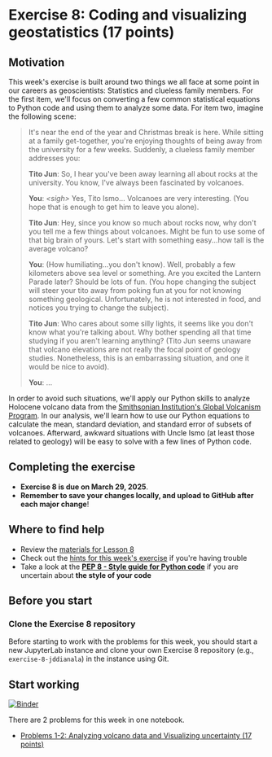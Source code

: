 # Exercise 8: Coding and visualizing geostatistics (17 points)

## Motivation

This week's exercise is built around two things we all face at some point in our careers as geoscientists: Statistics and clueless family members. For the first item, we'll focus on converting a few common statistical equations to Python code and using them to analyze some data. For item two, imagine the following scene:

> It's near the end of the year and Christmas break is here. While sitting at a family get-together, you're enjoying thoughts of being away from the university for a few weeks. Suddenly, a clueless family member addresses you:
>
> **Tito Jun**: So, I hear you've been away learning all about rocks at the university. You know, I've always been fascinated by volcanoes.
> 
> **You**: *\<sigh\>* Yes, Tito Ismo... Volcanoes are very interesting. (You hope that is enough to get him to leave you alone).
> 
> **Tito Jun**: Hey, since you know so much about rocks now, why don't you tell me a few things about volcanoes. Might be fun to use some of that big brain of yours. Let's start with something easy...how tall is the average volcano?
> 
> **You**: (How humiliating...you don't know). Well, probably a few kilometers above sea level or something. Are you excited the Lantern Parade later? Should be lots of fun. (You hope changing the subject will steer your tito away from poking fun at you for not knowing something geological. Unfortunately, he is not interested in food, and notices you trying to change the subject).
> 
> **Tito Jun**: Who cares about some silly lights, it seems like you don't know what you're talking about. Why bother spending all that time studying if you aren't learning anything? (Tito Jun seems unaware that volcano elevations are not really the focal point of geology studies. Nonetheless, this is an embarrassing situation, and one it would be nice to avoid).
> 
> **You**: ...

In order to avoid such situations, we'll apply our Python skills to analyze Holocene volcano data from the [Smithsonian Institution's Global Volcanism Program](https://volcano.si.edu/). In our analysis, we'll learn how to use our Python equations to calculate the mean, standard deviation, and standard error of subsets of volcanoes. Afterward, awkward situations with Uncle Ismo (at least those related to geology) will be easy to solve with a few lines of Python code.

## Completing the exercise

- **Exercise 8 is due on March 29, 2025**.
- **Remember to save  your changes locally, and upload to GitHub after each major change**!

## Where to find help

- Review the [materials for Lesson 8](https://geo-python-upd.readthedocs.io/en/latest/lessons/L8/overview.html)
- Check out the [hints for this week's exercise](https://geo-python-upd.readthedocs.io/en/latest/lessons/L8/exercise-8.html#general-hints-for-exercise-8) if you're having trouble
- Take a look at the **[PEP 8 - Style guide for Python code](https://www.python.org/dev/peps/pep-0008/)** if you are uncertain about **the style of your code**

## Before you start

### Clone the Exercise 8 repository

Before starting to work with the problems for this week, you should start a new JupyterLab instance and clone your own Exercise 8 repository (e.g., `exercise-8-jddianala`) in the instance using Git. 

## Start working

[![Binder](https://mybinder.org/badge.svg)](https://mybinder.org/v2/gh/NIGS-GeoPython-2023/Binder/main?urlpath=lab)


There are 2 problems for this week in one notebook.

 - [Problems 1-2: Analyzing volcano data and Visualizing uncertainty (17 points)](Exercise-8-problems-1-2.ipynb)
